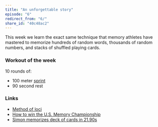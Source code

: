 ```yaml
---
title: "An unforgettable story"
episode: "6"
redirect_from: "6/"
share_id: "40c48ac2"
---
```


This week we learn the exact same technique that memory athletes have mastered to memorize hundreds of random words, thousands of random numbers, and stacks of shuffled playing cards.

### Workout of the week

10 rounds of:

- 100 meter [sprint](https://www.youtube.com/watch?v=41r3tSyWgZk)
- 90 second rest

### Links

- [Method of loci](http://en.wikipedia.org/wiki/Method_of_loci)
- [How to win the U.S. Memory Championship](http://www.slate.com/articles/news_and_politics/dispatches/2005/03/forget_me_not.single.html)
- [Simon memorizes deck of cards in 21.90s](http://youtu.be/sbinQ6GdOVk)

